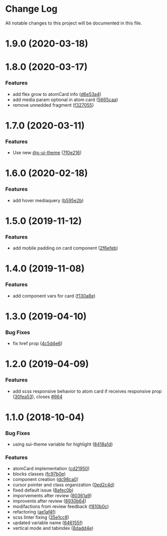 # Change Log

All notable changes to this project will be documented in this file.

# 1.9.0 (2020-03-18)



# 1.8.0 (2020-03-17)


### Features

* add flex grow to atomCard info ([d6e53a4](https://github.com/SUI-Components/sui-components/commit/d6e53a43294b9fcab599bd821623a65095865ea0))
* add media param optional in atom card ([5665caa](https://github.com/SUI-Components/sui-components/commit/5665caa59fb05fa96d7d6a0e57ce06e55ff40699))
* remove unnedded fragment ([f327055](https://github.com/SUI-Components/sui-components/commit/f327055d2a6f7ff76712d9c6e962b16e21c0be0a))



# 1.7.0 (2020-03-11)


### Features

* Use new [@s-ui-theme](https://github.com/s-ui-theme) ([7f0e216](https://github.com/SUI-Components/sui-components/commit/7f0e21698e1c54a300015eda6e4fc240e596d835))



# 1.6.0 (2020-02-18)


### Features

* add hover mediaquery ([b595e2b](https://github.com/SUI-Components/sui-components/commit/b595e2bb903b4d5ab82983d1205a4a3dd2e65616))



# 1.5.0 (2019-11-12)


### Features

* add mobile padding on card component ([2f6efeb](https://github.com/SUI-Components/sui-components/commit/2f6efeb157d7e5a16f340acc58ebdb5b59aae510))



# 1.4.0 (2019-11-08)


### Features

* add component vars for card ([f130a8e](https://github.com/SUI-Components/sui-components/commit/f130a8e9578cba15eba14e8d163e1af196869a21))



# 1.3.0 (2019-04-10)


### Bug Fixes

* fix href prop ([4c5d4e6](https://github.com/SUI-Components/sui-components/commit/4c5d4e679bc1907af8f976db6efee01ad043e393))



# 1.2.0 (2019-04-09)


### Features

* add scss responsive behavior to atom card if receives responsive prop ([30fea53](https://github.com/SUI-Components/sui-components/commit/30fea53f88d9cb194b6a1385decff53e7d15af27)), closes [#664](https://github.com/SUI-Components/sui-components/issues/664)



# 1.1.0 (2018-10-04)


### Bug Fixes

* using sui-theme variable for highlight ([8418a1d](https://github.com/SUI-Components/sui-components/commit/8418a1d2e68f786bc4551359871743916541f6e5))


### Features

* atomCard implementation ([cd21950](https://github.com/SUI-Components/sui-components/commit/cd2195073b9c50e2ccb04dbd128b04b15ddb4487))
* blocks classes ([fc97b0e](https://github.com/SUI-Components/sui-components/commit/fc97b0ef254a8960306f5f8ba7e6b05e3cb7358b))
* component creation ([dc98ca0](https://github.com/SUI-Components/sui-components/commit/dc98ca0cd33650c2b56aef93abb8b4677504e24e))
* cursor pointer and class organization ([0ed2c4d](https://github.com/SUI-Components/sui-components/commit/0ed2c4df2fa3149191c0964525a8ad1c88252497))
* fixed default issue ([8afec0b](https://github.com/SUI-Components/sui-components/commit/8afec0b23fc5c44f4e756d6802d433521735fb0d))
* imporvements after review ([80361a9](https://github.com/SUI-Components/sui-components/commit/80361a9b8df3510061f6388ff9919b79b92801cd))
* improvents after review ([8930b64](https://github.com/SUI-Components/sui-components/commit/8930b64f01b97871d5fae3edee055b9cdfc75fc1))
* modifactions from review feedback ([f810b0c](https://github.com/SUI-Components/sui-components/commit/f810b0ca43f5fa382d179441d11da8c3a97b7d63))
* refactoring ([ae1af4f](https://github.com/SUI-Components/sui-components/commit/ae1af4f7b8d3725a080efdb4adf14857d6f18324))
* scss linter fixing ([35e1cc8](https://github.com/SUI-Components/sui-components/commit/35e1cc8ed9e50efee775be49b5db87bebd768827))
* updated variable name ([646155f](https://github.com/SUI-Components/sui-components/commit/646155f917cdbd0216deb7b579f68ad1245d80cd))
* vertical mode and tabindex ([8dadd4e](https://github.com/SUI-Components/sui-components/commit/8dadd4e5484fda5309e3c20caace25430d075e9b))



